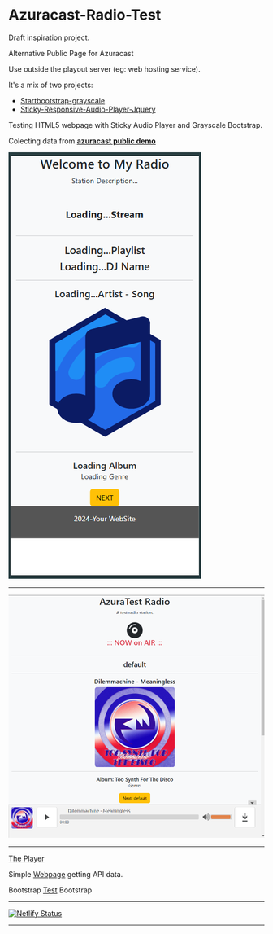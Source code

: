 # Azuracast-Radio-Test

Draft inspiration project.

Alternative Public Page for Azuracast

Use outside the playout server (eg: web hosting service).

It's a mix of two projects:

* [Startbootstrap-grayscale](https://github.com/StartBootstrap/startbootstrap-grayscale)
* [Sticky-Responsive-Audio-Player-Jquery](https://github.com/lucasato/Sticky-Responsive-Audio-Player-Jquery)

Testing HTML5 webpage with Sticky Audio Player and Grayscale Bootstrap.

Colecting data from [**azuracast public demo**](https://demo.azuracast.com/)

![colecting-stream-metadata](./public_html/images/README/colecting-stream-metadata.png)

---

![colecting-stream-metadata](./public_html/images/README/simple-page-results.png)

---

[The Player](https://azuracast-radio-test.netlify.app/player.html)

Simple [Webpage](https://azuracast-radio-test.netlify.app/player-api.html) getting API data.

Bootstrap [Test](https://azuracast-radio-test.netlify.app/index.player.html) Bootstrap

---

[![Netlify Status](https://api.netlify.com/api/v1/badges/d5ee7575-abb8-4233-9629-e9bf1d7afcb8/deploy-status)](https://app.netlify.com/sites/azuracast-radio-test/deploys)

---
